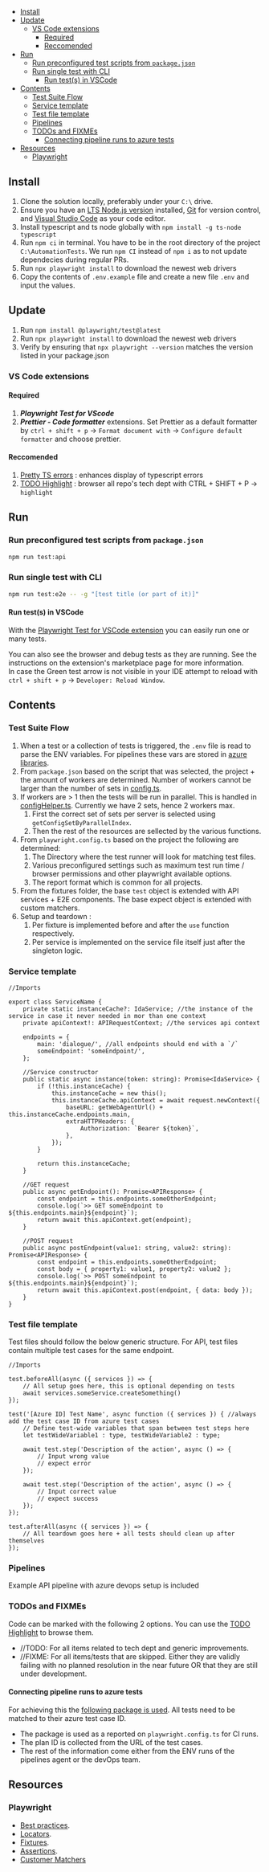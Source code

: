 - [Install](#install)
- [Update](#update)
  - [VS Code extensions](#vs-code-extensions)
    - [Required](#required)
    - [Reccomended](#reccomended)
- [Run](#run)
  - [Run preconfigured test scripts from `package.json`](#run-preconfigured-test-scripts-from-packagejson)
  - [Run single test with CLI](#run-single-test-with-cli)
    - [Run test(s) in VSCode](#run-tests-in-vscode)
- [Contents](#contents)
  - [Test Suite Flow](#test-suite-flow)
  - [Service template](#service-template)
  - [Test file template](#test-file-template)
  - [Pipelines](#pipelines)
  - [TODOs and FIXMEs](#todos-and-fixmes)
    - [Connecting pipeline runs to azure tests](#connecting-pipeline-runs-to-azure-tests)
- [Resources](#resources)
  - [Playwright](#playwright)

## Install

1. Clone the solution locally, preferably under your `C:\` drive.
1. Ensure you have an [LTS Node.js version](https://nodejs.org/) installed, [Git](https://git-scm.com/) for version control, and [Visual Studio Code](https://code.visualstudio.com/) as your code editor.
1. Install typescript and ts node globally with `npm install -g ts-node typescript`
1. Run `npm ci` in terminal. You have to be in the root directory of the project `C:\AutomationTests`. We run `npm CI` instead of `npm i` as to not update dependecies during regular PRs.
1. Run `npx playwright install` to download the newest web drivers
1. Copy the contents of `.env.example` file and create a new file `.env` and input the values.

## Update

1. Run `npm install @playwright/test@latest`
1. Run `npx playwright install` to download the newest web drivers
1. Verify by ensuring that `npx playwright --version` matches the version listed in your package.json

### VS Code extensions

#### Required

1. **_Playwright Test for VScode_**
1. **_Prettier - Code formatter_** extensions. Set Prettier as a default formatter by `ctrl + shift + p` -> `Format document with` -> `Configure default formatter` and choose prettier.

#### Reccomended

1. [Pretty TS errors](https://marketplace.visualstudio.com/items?itemName=yoavbls.pretty-ts-errors) : enhances display of typescript errors
1. [TODO Highlight](https://marketplace.visualstudio.com/items?itemName=wayou.vscode-todo-highlight) : browser all repo's tech dept with CTRL + SHIFT + P -> `highlight`

## Run

### Run preconfigured test scripts from `package.json`

```sh
npm run test:api
```

### Run single test with CLI

```sh
npm run test:e2e -- -g "[test title (or part of it)]"
```

#### Run test(s) in VSCode

With the [Playwright Test for VSCode extension](https://marketplace.visualstudio.com/items?itemName=ms-playwright.playwright) you can easily run one or many tests.

You can also see the browser and debug tests as they are running. See the instructions on the extension's marketplace page for more information.  
In case the Green test arrow is not visible in your IDE attempt to reload with `ctrl + shift + p` -> `Developer: Reload Window`.

## Contents

### Test Suite Flow

1. When a test or a collection of tests is triggered, the `.env` file is read to parse the ENV variables. For pipelines these vars are stored in [azure libraries](https://dev.azure.com/.../_library?itemType=VariableGroups).
1. From `package.json` based on the script that was selected, the project + the amount of workers are determined. Number of workers cannot be larger than the number of sets in [config.ts](/config/config.ts).
1. If workers are > 1 then the tests will be run in parallel. This is handled in [configHelper.ts](/config/configHelper.ts). Currently we have 2 sets, hence 2 workers max.
    1. First the correct set of sets per server is selected using `getConfigSetByParallelIndex`.
    2. Then the rest of the resources are sellected by the various functions.
1. From `playwright.config.ts` based on the project the following are determined:
    1. The Directory where the test runner will look for matching test files.
    2. Various preconfigured settings such as maximum test run time / browser permissions and other playwright available options.
    3. The report format which is common for all projects.
1. From the fixtures folder, the base `test` object is extended with API services + E2E components. The base expect object is extended with custom matchers. 
1. Setup and teardown :
    1. Per fixture is implemented before and after the `use` function respectively. 
    2. Per service is implemented on the service file itself just after the singleton logic. 


### Service template

```TS
//Imports

export class ServiceName {
    private static instanceCache?: IdaService; //the instance of the service in case it never needed in mor than one context
    private apiContext!: APIRequestContext; //the services api context

    endpoints = {
        main: 'dialogue/', //all endpoints should end with a `/`
        someEndpoint: 'someEndpoint/',
    };

    //Service constructor
    public static async instance(token: string): Promise<IdaService> {
        if (!this.instanceCache) {
            this.instanceCache = new this();
            this.instanceCache.apiContext = await request.newContext({
                baseURL: getWebAgentUrl() + this.instanceCache.endpoints.main,
                extraHTTPHeaders: {
                    Authorization: `Bearer ${token}`,
                },
            });
        }

        return this.instanceCache;
    }

    //GET request
    public async getEndpoint(): Promise<APIResponse> {
        const endpoint = this.endpoints.someOtherEndpoint;
        console.log(`>> GET someEndpoint to ${this.endpoints.main}${endpoint}`);
        return await this.apiContext.get(endpoint);
    }

    //POST request
    public async postEndpoint(value1: string, value2: string): Promise<APIResponse> {
        const endpoint = this.endpoints.someOtherEndpoint;
        const body = { property1: value1, property2: value2 };
        console.log(`>> POST someEndpoint to ${this.endpoints.main}${endpoint}`);
        return await this.apiContext.post(endpoint, { data: body });
    }
}
```

### Test file template

Test files should follow the below generic structure. For API, test files contain multiple test cases for the same endpoint.

```TS
//Imports

test.beforeAll(async ({ services }) => {
    // All setup goes here, this is optional depending on tests
    await services.someService.createSomething()
});

test('[Azure ID] Test Name', async function ({ services }) { //always add the test case ID from azure test cases
    // Define test-wide variables that span between test steps here
    let testWideVariable1 : type, testWideVariable2 : type;

    await test.step('Description of the action', async () => {
        // Input wrong value
        // expect error
    });

    await test.step('Description of the action', async () => {
        // Input correct value
        // expect success
    });
});

test.afterAll(async ({ services }) => {
    // All teardown goes here + all tests should clean up after themselves
});
```

### Pipelines

Example API pipeline with azure devops setup is included

### TODOs and FIXMEs
Code can be marked with the following 2 options. You can use the [TODO Highlight](https://marketplace.visualstudio.com/items?itemName=wayou.vscode-todo-highlight) to browse them.

- //TODO: For all items related to tech dept and generic improvements.
- //FIXME: For all items/tests that are skipped. Either they are validly failing with no planned resolution in the near future OR that they are still under development.


#### Connecting pipeline runs to azure tests

For achieving this the [following package is used](https://www.npmjs.com/package/@alex_neo/playwright-azure-reporter). All tests need to be matched to their azure test case ID.

-   The package is used as a reported on `playwright.config.ts` for CI runs.
-   The plan ID is collected from the URL of the test cases.
-   The rest of the information come either from the ENV runs of the pipelines agent or the devOps team.

## Resources

### Playwright

-   [Best practices](https://playwright.dev/docs/best-practices).
-   [Locators](https://playwright.dev/docs/locators).
-   [Fixtures](https://playwright.dev/docs/api/class-fixtures).
-   [Assertions](https://playwright.dev/docs/test-assertions).
-   [Customer Matchers](https://playwright.dev/docs/test-assertions#add-custom-matchers-using-expectextend)

